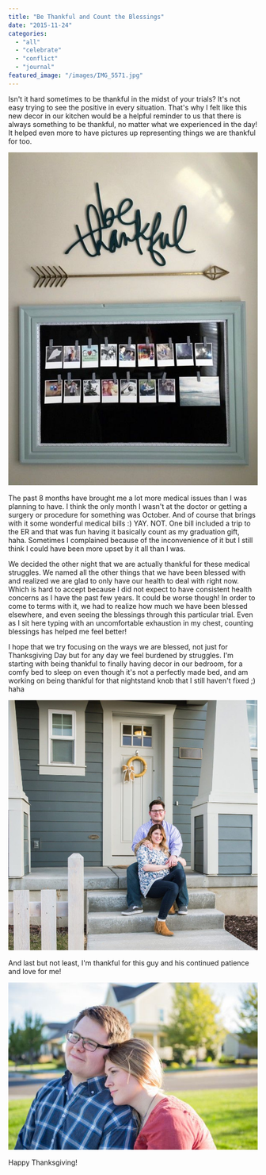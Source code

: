 ```yaml
---
title: "Be Thankful and Count the Blessings"
date: "2015-11-24"
categories: 
  - "all"
  - "celebrate"
  - "conflict"
  - "journal"
featured_image: "/images/IMG_5571.jpg"
---
```


Isn't it hard sometimes to be thankful in the midst of your trials? It's not easy trying to see the positive in every situation. That's why I felt like this new decor in our kitchen would be a helpful reminder to us that there is always something to be thankful, no matter what we experienced in the day! It helped even more to have pictures up representing things we are thankful for too.

[![hello heidi wall art, heidi swapp wall words, heidi swapp projects, blessed, blessed newlyweds, being thankful as newlyweds, being thankful for trials, being thankful in marriage](/images/IMG_0088.jpg)](http://freshlymarried.com/wp-content/uploads/2015/11/IMG_0088.jpg)

The past 8 months have brought me a lot more medical issues than I was planning to have. I think the only month I wasn't at the doctor or getting a surgery or procedure for something was October. And of course that brings with it some wonderful medical bills :) YAY. NOT. One bill included a trip to the ER and that was fun having it basically count as my graduation gift, haha. Sometimes I complained because of the inconvenience of it but I still think I could have been more upset by it all than I was.

We decided the other night that we are actually thankful for these medical struggles. We named all the other things that we have been blessed with and realized we are glad to only have our health to deal with right now. Which is hard to accept because I did not expect to have consistent health concerns as I have the past few years. It could be worse though! In order to come to terms with it, we had to realize how much we have been blessed elsewhere, and even seeing the blessings through this particular trial. Even as I sit here typing with an uncomfortable exhaustion in my chest, counting blessings has helped me feel better!

I hope that we try focusing on the ways we are blessed, not just for Thanksgiving Day but for any day we feel burdened by struggles. I'm starting with being thankful to finally having decor in our bedroom, for a comfy bed to sleep on even though it's not a perfectly made bed, and am working on being thankful for that nightstand knob that I still haven't fixed ;) haha

[![hello heidi wall art, heidi swapp wall words, heidi swapp projects, blessed, blessed newlyweds, being thankful as newlyweds, being thankful for trials, being thankful in marriage](/images/IMG_0087.jpg)](http://freshlymarried.com/wp-content/uploads/2015/11/IMG_0087.jpg)

And last but not least, I'm thankful for this guy and his continued patience and love for me!

[![hello heidi wall art, hello heidi wall decor, heidi swapp decor, daybreak, daybreak utah, photos of daybreak utah, homes in daybreak, photography in daybreak, photography in daybreak utah, laura barfuss photography, laura b photography](/images/762A3328-253-Edit-Edit-Edit.jpg)](http://freshlymarried.com/wp-content/uploads/2015/11/762A3328-253-Edit-Edit-Edit.jpg)

Happy Thanksgiving!
